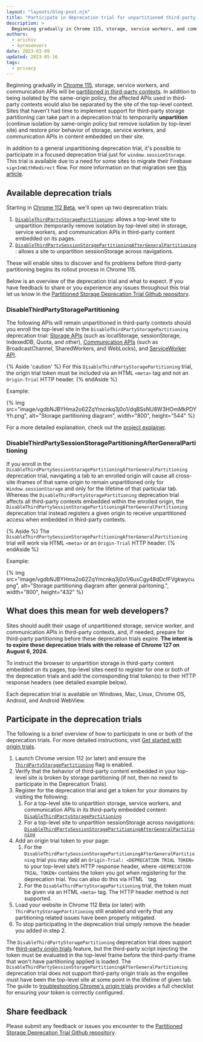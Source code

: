 ```yaml
---
layout: "layouts/blog-post.njk"
title: "Participate in deprecation trial for unpartitioned third-party storage, Service Workers, and Communication APIs"
description: >
  Beginning gradually in Chrome 115, storage, service workers, and communication APIs will be partitioned in third-party contexts. For sites that need time to adjust to this new feature, these deprecation trials will allow them to temporarily keep their third-party storage, service workers, and communication APIs unpartitioned.
authors:
  - arichiv
  - kyraseevers
date: 2023-03-09
updated: 2023-05-16
tags:
  - privacy
---
```


Beginning gradually in [Chrome 115](https://chromiumdash.appspot.com/schedule),
storage, service workers, and communication APIs will be
[partitioned in third-party contexts](/docs/privacy-sandbox/storage-partitioning/).
In addition to being isolated by the same-origin policy, the affected APIs used
in third-party contexts would also be separated by the site of the top-level
context. Sites that haven't had time to implement support for third-party
storage partitioning can take part in a deprecation trial to temporarily
**unpartition** (continue isolation by same-origin policy but remove isolation
by top-level site) and restore prior behavior of storage, service workers, and
communication APIs in content embedded on their site.

In addition to a general unpartitioning deprecation trial, it's possible to
participate in a focused deprecation trial just for `window.sessionStorage`.
This trial is available due to a need for some sites to migrate their Firebase
`signInWithRedirect` flow. For more information on that migration see
[this article](https://firebase.google.com/docs/auth/web/redirect-best-practices).

## Available deprecation trials

Starting in [Chrome 112 Beta](https://chromiumdash.appspot.com/schedule), we'll
open up two deprecation trials:

1.  [`DisableThirdPartyStoragePartitioning`](/origintrials/#/view_trial/-8517432795264450559):
    allows a top-level site to unpartition (temporarily remove isolation by
    top-level site) in storage, service workers, and communication APIs in
    third-party content embedded on its pages.
1.  [`DisableThirdPartySessionStoragePartitioningAfterGeneralPartitioning`](/origintrials/#/view_trial/3444127815031586817):
    allows a site to unpartition sessionStorage across navigations.

These will enable sites to discover and fix problems before third-party
partitioning begins its rollout process in Chrome 115.

Below is an overview of the deprecation trial and what to expect. If you have
feedback to share or you experience any issues throughout this trial let us know
in the
[Partitioned Storage Deprecation Trial Github repository](https://github.com/miketaylr/partitioned-storage-deprecation-trial-feedback).

### DisableThirdPartyStoragePartitioning

The following APIs will remain unpartitioned in third-party contexts should you
enroll the top-level site in the `DisableThirdPartyStoragePartitioning`
deprecation trial:
[Storage APIs](https://github.com/wanderview/quota-storage-partitioning/blob/main/explainer.md#storage-apis)
(such as localStorage, sessionStorage, IndexedDB, Quota, and other),
[Communication APIs](https://github.com/wanderview/quota-storage-partitioning/blob/main/explainer.md#communication-apis)
(such as BroadcastChannel, SharedWorkers, and WebLocks), and
[ServiceWorker API](https://github.com/wanderview/quota-storage-partitioning/blob/main/explainer.md#serviceworker-api).

{% Aside 'caution' %}
For this `DisableThirdPartyStoragePartitioning` trial, the origin trial token must be included via an HTML `<meta>` tag and not an `Origin-Trial` HTTP header.
{% endAside %}

Example:

{% Img src="image/vgdbNJBYHma2o62ZqYmcnkq3j0o1/dqBSsNU8W3HOmMkPDYYh.png", alt="Storage partitioning diagram", width="800", height="544" %}

For a more detailed explanation, check out the
[project explainer](https://github.com/wanderview/quota-storage-partitioning/blob/main/explainer.md).

### DisableThirdPartySessionStoragePartitioningAfterGeneralPartitioning

If you enroll in the
`DisableThirdPartySessionStoragePartitioningAfterGeneralPartitioning`
deprecation trial, navigating a tab to an enrolled origin will cause all
cross-site iframes of that same origin to remain unpartitioned only for
`Window.sessionStorage` and only for the lifetime of that particular tab.
Whereas the `DisableThirdPartyStoragePartitioning` deprecation trial affects all
third-party contexts embedded within the enrolled origin, the
`DisableThirdPartySessionStoragePartitioningAfterGeneralPartitioning`
deprecation trial instead registers a given origin to receive unpartitioned
access when embedded in third-party contexts.

{% Aside %}
The `DisableThirdPartySessionStoragePartitioningAfterGeneralPartitioning` trial will work via HTML `<meta>` or an `Origin-Trial` HTTP header.
{% endAside %}

Example:

{% Img src="image/vgdbNJBYHma2o62ZqYmcnkq3j0o1/6uxCgy48dDcfFVgkwycu.png", alt="Storage partitioning diagram after general paritoning.", width="800", height="432" %}

## What does this mean for web developers?

Sites should audit their usage of unpartitioned storage, service worker, and
communication APIs in third-party contexts, and, if needed, prepare for
third-party partitioning before these deprecation trials expire. **The intent is
to expire these deprecation trials with the release of Chrome 127 on August 6, 2024.**

To instruct the browser to unpartition storage in third-party content embedded
on its pages, top-level sites need to register for one or both of the
deprecation trials and add the corresponding trial token(s) to their HTTP
response headers (see detailed example below).

Each deprecation trial is available on Windows, Mac, Linux, Chrome OS, Android,
and Android WebView.

## Participate in the deprecation trials

The following is a brief overview of how to participate in one or both of the
deprecation trials. For more detailed instructions, visit
[Get started with origin trials](/docs/web-platform/origin-trials).

1.  Launch Chrome version 112 (or later) and ensure the
    [`ThirdPartyStoragePartitioning`](/blog/storage-partitioning-dev-trial/)
    flag is enabled.
1.  Verify that the behavior of third-party content embedded in your
    top-level site is broken by storage partitioning (if not, then no need to
    participate in the Deprecation Trials).
1.  Register for the deprecation trial and get a token for your domains by
    visiting the following:
    1.  For a top-level site to unpartition storage, service workers,
        and communication APIs in its third-party embedded content:
        [`DisableThirdPartyStoragePartitioning`](/origintrials/#/view_trial/-8517432795264450559)
    1.  For a top-level site to unpartition sessionStorage across
        navigations:
        [`DisableThirdPartySessionStoragePartitioningAfterGeneralPartitioning`](/origintrials/#/view_trial/3444127815031586817)
1.  Add an origin trial token to your page:
    1. For the `DisableThirdPartySessionStoragePartitioningAfterGeneralPartitioning` trial you may add an `Origin-Trial: <DEPRECATION TRIAL TOKEN>` to         your top-level site’s HTTP response header, where `<DEPRECATION TRIAL TOKEN>` contains the token you got when registering for the deprecation             trial. You can also do this via HTML `<meta> tag.
    1. For the `DisableThirdPartyStoragePartitioning` trial, the token must be given via an HTML `<meta>` tag. The HTTP header method is not supported.
1.  Load your website in Chrome 112 Beta (or later) with
    `ThirdPartyStoragePartitioning` still enabled and verify that any
    partitioning related issues have been properly mitigated.
1.  To stop participating in the deprecation trial simply remove the header
    you added in step 2.

The `DisableThirdPartyStoragePartitioning` deprecation trial does support the
[third-party origin trials](/docs/web-platform/third-party-origin-trials/)
feature, but the third-party script injecting the token must be evaluated in the
top-level frame before the third-party iframe that won't have partitioning applied
is loaded. The `DisableThirdPartySessionStoragePartitioningAfterGeneralPartitioning`
deprecation trial does not support third-party origin trials as the engollee
must have been the top-level site at some point in the lifetime of  given tab. The guide to
[troubleshooting Chrome's origin trials](/docs/web-platform/origin-trial-troubleshooting/)
provides a full checklist for ensuring your token is correctly configured.

## Share feedback

Please submit any feedback or issues you encounter to the
[Partitioned Storage Deprecation Trial Github repository](https://github.com/miketaylr/partitioned-storage-deprecation-trial-feedback).
